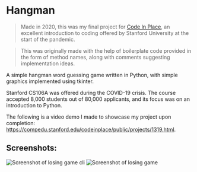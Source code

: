 # Hangman

> Made in 2020, this was my final project for [Code In Place](https://codeinplace.stanford.edu/), an excellent introduction to coding offered by Stanford University
> at the start of the pandemic.

> This was originally made with the help of boilerplate code provided in the form of method names, along with comments suggesting implementation ideas.

A simple hangman word guessing game written in Python, with simple graphics implemented using tkinter.

Stanford CS106A was offered during the COVID-19 crisis. The course accepted 8,000 students out of 80,000 applicants, and its focus was on an introduction to Python.

The following is a video demo I made to showcase my project upon completion:
https://compedu.stanford.edu/codeinplace/public/projects/1319.html.

## Screenshots:
![Screenshot of losing game cli](https://caleb-mitchell.github.io/repo-readme-images/public/images/hangman_screenshot_cli.png)
![Screenshot of losing game](https://caleb-mitchell.github.io/repo-readme-images/public/images/hangman_screenshot.png)
